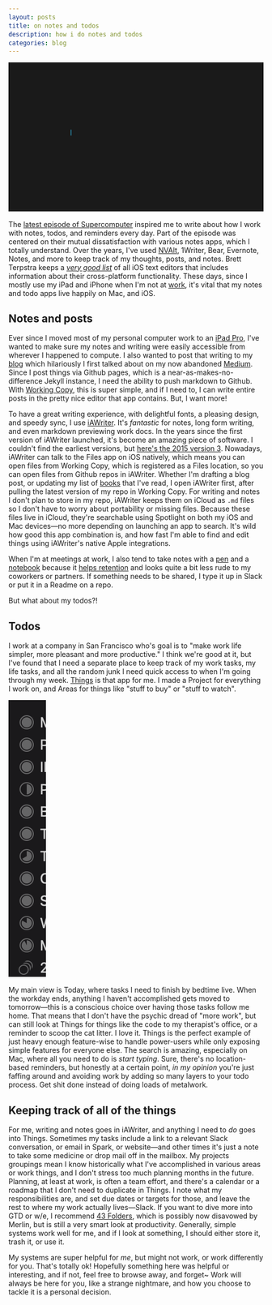 ```yaml
---
layout: posts
title: on notes and todos
description: how i do notes and todos
categories: blog
---
```


![iawriter](/assets/photos/iAWriter.png)

The [latest episode of Supercomputer](https://supercomputer.transistor.fm/#) inspired me to write about how I work with notes, todos, and reminders every day. Part of the episode was centered on their mutual dissatisfaction with various notes apps, which I totally understand. Over the years, I've used [NVAlt](https://brettterpstra.com/projects/nvalt/), 1Writer, Bear, Evernote, Notes, and more to keep track of my thoughts, posts, and notes. Brett Terpstra keeps a [_very good list_](https://brettterpstra.com/ios-text-editors/) of all iOS text editors that includes information about their cross-platform functionality. These days, since I mostly use my iPad and iPhone when I'm not at [work](https://slack.com/), it's vital that my notes and todo apps live happily on Mac, and iOS.

## Notes and posts

Ever since I moved most of my personal computer work to an [iPad Pro](http://www.brookshelley.com/blog/2018/11/07/new-ipad-review.html), I've wanted to make sure my notes and writing were easily accessible from wherever I happened to compute. I also wanted to post that writing to my [blog](https://www.brookshelley.com) which hilariously I first talked about on my now abandoned [Medium](https://medium.com/@brookshelley/why-i-built-a-markdown-book-blog-a07e1a6dd163). Since I post things via Github pages, which is a near-as-makes-no-difference Jekyll instance, I need the ability to push markdown to Github. With [Working Copy](https://workingcopyapp.com/), this is super simple, and if I need to, I can write entire posts in the pretty nice editor that app contains. But, I want more!

To have a great writing experience, with delightful fonts, a pleasing design, and speedy sync, I use [iAWriter](https://ia.net/writer). It's _fantastic_ for notes, long form writing, and even markdown previewing work docs. In the years since the first version of iAWriter launched, it's become an amazing piece of software. I couldn't find the earliest versions, but [here's the 2015 version 3](https://www.macworld.com/article/2985482/ia-writer-3-0-1-review-mac-app-gets-back-to-basics-for-focused-writing.html). Nowadays, iAWriter can talk to the Files app on iOS natively, which means you can open files from Working Copy, which is registered as a Files location, so you can open files from Github repos in iAWriter. Whether I'm drafting a blog post, or updating my list of [books](http://www.brookshelley.com/books) that I've read, I open iAWriter first, after pulling the latest version of my repo in Working Copy. For writing and notes I don't plan to store in my repo, iAWriter keeps them on iCloud as `.md` files so I don't have to worry about portability or missing files. Because these files live in iCloud, they're searchable using Spotlight on both my iOS and Mac devices—no more depending on launching an app to search. It's wild how good this app combination is, and how fast I'm able to find and edit things using iAWriter's native Apple integrations.

When I'm at meetings at work, I also tend to take notes with a [pen](https://www.lamy.com/en/lamy-safari/) and a [notebook](https://www.1101.com/store/techo/en/2019/all_about/weeks/) because it [helps retention](https://www.npr.org/2016/04/17/474525392/attention-students-put-your-laptops-away) and looks quite a bit less rude to my coworkers or partners. If something needs to be shared, I type it up in Slack or put it in a Readme on a repo.

But what about my todos?!

## Todos

I work at a company in San Francisco who's goal is to "make work life simpler, more pleasant and more productive." I think we're good at it, but I've found that I need a separate place to keep track of my work tasks, my life tasks, and all the random junk I need quick access to when I'm going through my week. [Things](https://culturedcode.com/things/) is that app for me. I made a Project for everything I work on, and Areas for things like "stuff to buy" or "stuff to watch".

![projects](/assets/photos/projects.png)

My main view is Today, where tasks I need to finish by bedtime live. When the workday ends, anything I haven't accomplished gets moved to tomorrow—this is a conscious choice over having those tasks follow me home. That means that I don't have the psychic dread of "more work", but can still look at Things for things like the code to my therapist's office, or a reminder to scoop the cat litter. I love it. Things is the perfect example of just heavy enough feature-wise to handle power-users while only exposing simple features for everyone else. The search is amazing, especially on Mac, where all you need to do is _start typing_. Sure, there's no location-based reminders, but honestly at a certain point, _in my opinion_ you're just faffing around and avoiding work by adding so many layers to your todo process. Get shit done instead of doing loads of metalwork.

## Keeping track of all of the things

For me, writing and notes goes in iAWriter, and anything I need to _do_ goes into Things. Sometimes my tasks include a link to a relevant Slack conversation, or email in Spark, or website—and other times it's just a note to take some medicine or drop mail off in the mailbox. My projects groupings mean I know historically what I've accomplished in various areas or work things, and I don't stress too much planning months in the future. Planning, at least at work, is often a team effort, and there's a calendar or a roadmap that I don't need to duplicate in Things. I note what my responsibilities are, and set due dates or targets for those, and leave the rest to where my work actually lives—Slack. If you want to dive more into GTD or w/e, I recommend [43 Folders](http://web.archive.org/web/20190401160435/http://www.43folders.com/2004/09/08/getting-started-with-getting-things-done), which is possibly now disavowed by Merlin, but is still a very smart look at productivity. Generally, simple systems work well for me, and if I look at something, I should either store it, trash it, or use it.

My systems are super helpful for _me_, but might not work, or work differently for you. That's totally ok! Hopefully something here was helpful or interesting, and if not, feel free to browse away, and forget~ Work will always be here for you, like a strange nightmare, and how you choose to tackle it is a personal decision.
